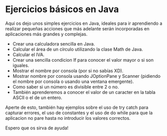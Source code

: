 # Ejercicios básicos en Java

Aquí os dejo unos simples ejercicios en Java, ideales para ir aprendiendo a realizar pequeñas acciones que más adelante serán 
incorporadas en aplicaciones más grandes y complejas.

  - Crear una calculadora sencilla en Java.
  - Calcular el área de un círculo utilizando la clase Math de Java.
  - Calcular el IVA.
  - Crear una sencilla condicion If para conocer el valor mayor o si son iguales.
  - Mostrar el nombre por consola (por si no sabías XD).
  - Mostrar nombre por consola usando JOptionPane y Scanner (pidiendo el nombre por consola o usando una ventana emergente).
  - Como saber si un número es divisible entre 2 o no.
  - También aprenderemos a conocer el valor de un caracter en la tabla ASCII o el de un entero.
  
Aperte de esto, también hay ejemplos sobre el uso de try catch para capturar errores, el uso de constantes y el uso de do while para que la aplicacion no pare hasta no introducir los valores correctos.

Espero que os sirva de ayuda!
